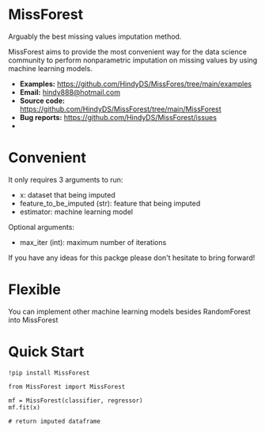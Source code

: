 # MissForest
Arguably the best missing values imputation method.

MissForest aims to provide the most convenient way for the data science community to perform nonparametric imputation on missing values by using machine learning models.

- **Examples:** https://github.com/HindyDS/MissFores/tree/main/examples
- **Email:** hindy888@hotmail.com
- **Source code:** https://github.com/HindyDS/MissForest/tree/main/MissForest
- **Bug reports:** https://github.com/HindyDS/MissForest/issues
- 
# Convenient
It only requires 3 arguments to run:

- x: dataset that being imputed
- feature_to_be_imputed (str): feature that being imputed
- estimator: machine learning model

Optional arguments:
- max_iter (int): maximum number of iterations

If you have any ideas for this packge please don't hesitate to bring forward!

# Flexible
You can implement other machine learning models besides RandomForest into MissForest

# Quick Start
    !pip install MissForest
    
    from MissForest import MissForest

    mf = MissForest(classifier, regressor)
    mf.fit(x)

    # return imputed dataframe

